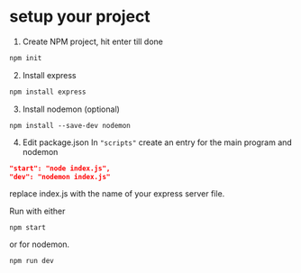 # setup your project

1. Create NPM project, hit enter till done
```bash
npm init
```

2. Install express
```bash
npm install express
```

3. Install nodemon (optional)
```
npm install --save-dev nodemon
```

4. Edit package.json
In `"scripts"` create an entry for the main program and nodemon
```json
"start": "node index.js",
"dev": "nodemon index.js"
```

replace index.js with the name of your express server file.

Run with either
```
npm start
```

or for nodemon.

```
npm run dev
```
